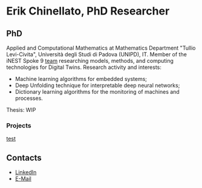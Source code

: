 # Erik Chinellato, PhD Researcher

## PhD 
Applied and Computational Mathematics at Mathematics Department "Tullio Levi-Civita", Università degli Studi di Padova (UNIPD), IT.
Member of the iNEST Spoke 9 [team](\href{https://inest.spoke9.sissa.it/it/il-team-dello-spoke-9/}{\texttt{link}}) researching models, methods, and computing technologies for Digital Twins.
Research activity and interests:
- Machine learning algorithms for embedded systems;
- Deep Unfolding technique for interpretable deep neural networks;
- Dictionary learning algorithms for the monitoring of machines and processes.
  
Thesis: WIP

### Projects
[test](https://github.com/ErikChinellato/PhD/README.md)


## Contacts
- [LinkedIn](www.linkedin.com/in/erik-chinellato-200757357)
- [E-Mail](mailto:chinellato.erik@gmail.com)

